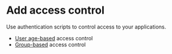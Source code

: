 # Add access control

Use authentication scripts to control access to your applications.

- [User age-based]({{base_path}}/guides/authentication/conditional-auth/user-age-based-template/) access control
- [Group-based]({{base_path}}/guides/authentication/conditional-auth/group-based-template-access-control/) access control